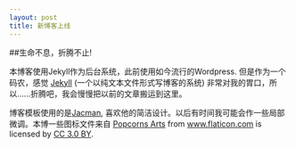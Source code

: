 ```yaml
---
layout: post
title: 新博客上线
---
```

##生命不息，折腾不止!

本博客使用Jekyll作为后台系统，此前使用如今流行的Wordpress. 但是作为一个码农，感觉  [Jekyll](http://jekyllrb.com) (一个以纯文本文件形式写博客的系统) 非常对我的胃口，所以......折腾吧，我会慢慢把以前的文章搬运到这里。

博客模板使用的是[Jacman](https://github.com/wuchong/jacman), 喜欢他的简洁设计。以后有时间我可能会作一些局部微调。本博一些图标文件来自 <a href="http://www.flaticon.com/authors/popcorns-arts" title="Popcorns Arts">Popcorns Arts</a> from <a href="http://www.flaticon.com" title="Flaticon">www.flaticon.com</a> is licensed by <a href="http://creativecommons.org/licenses/by/3.0/" title="Creative Commons BY 3.0" target="_blank">CC 3.0 BY</a>.